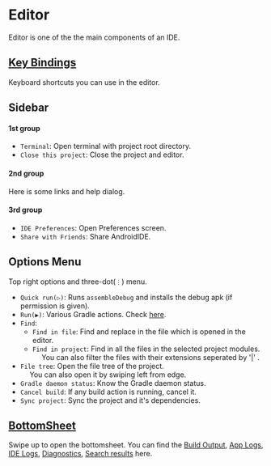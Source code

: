 # Editor
Editor is one of the the main components of an IDE.
<!-- AndroidIDE uses Sora as it's code editor. -->

## [Key Bindings](./key-bindings.md)
Keyboard shortcuts you can use in the editor.

## Sidebar
#### 1st group
- `Terminal`: Open terminal with project root directory.
- `Close this project`: Close the project and editor.
#### 2nd group
Here is some links and help dialog.
#### 3rd group
- `IDE Preferences`: Open Preferences screen.
- `Share with Friends`: Share AndroidIDE.

## Options Menu
Top right options and three-dot(`⋮`) menu.
- `Quick run(▷)`: Runs `assembleDebug` and installs the debug apk (if permission is given).
- `Run(▶)`: Various Gradle actions. Check [here](./actions.md).
- `Find`:
    - `Find in file`: Find and replace in the file which is opened in the editor.
    - `Find in project`: Find in all the files in  the selected project modules. <br/>&emsp; You can also filter the files with their extensions seperated by '|' .
- `File tree`: Open the file tree of the project. <br/>&emsp; You     can also open it by swiping left from edge.
- `Gradle daemon status`: Know the Gradle daemon status.
- `Cancel build`: If any build action is running, cancel it.
- `Sync project`: Sync the project and it's dependencies.

## [BottomSheet](bottomsheet.md)
Swipe up to open the bottomsheet. You can find the
[Build Output](./bottomsheet.md#build-output),
[App Logs](./bottomsheet.md#app-logs),
[IDE Logs](./bottomsheet.md#ide-logs),
[Diagnostics](./bottomsheet.md#diagnostics),
[Search results](./bottomsheet.md#search-results) here.
